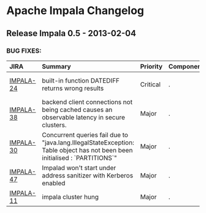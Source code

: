 
<!---
# Licensed to the Apache Software Foundation (ASF) under one
# or more contributor license agreements.  See the NOTICE file
# distributed with this work for additional information
# regarding copyright ownership.  The ASF licenses this file
# to you under the Apache License, Version 2.0 (the
# "License"); you may not use this file except in compliance
# with the License.  You may obtain a copy of the License at
#
#     http://www.apache.org/licenses/LICENSE-2.0
#
# Unless required by applicable law or agreed to in writing, software
# distributed under the License is distributed on an "AS IS" BASIS,
# WITHOUT WARRANTIES OR CONDITIONS OF ANY KIND, either express or implied.
# See the License for the specific language governing permissions and
# limitations under the License.
-->
# Apache Impala Changelog

## Release Impala 0.5 - 2013-02-04



### BUG FIXES:

| JIRA | Summary | Priority | Component | Reporter | Contributor |
|:---- |:---- | :--- |:---- |:---- |:---- |
| [IMPALA-24](https://issues.apache.org/jira/browse/IMPALA-24) | built-in function DATEDIFF returns wrong results |  Critical | . | Greg Rahn | Skye Wanderman-Milne |
| [IMPALA-38](https://issues.apache.org/jira/browse/IMPALA-38) | backend client connections not being cached causes an observable latency in secure clusters. |  Major | . | Ishaan Joshi | Marcel Kornacker |
| [IMPALA-30](https://issues.apache.org/jira/browse/IMPALA-30) | Concurrent queries fail due to "java.lang.IllegalStateException: Table object has not been been initialised : \`PARTITIONS\`" |  Major | . | Marcel Kornacker | Lenni Kuff |
| [IMPALA-47](https://issues.apache.org/jira/browse/IMPALA-47) | Impalad won't start under address sanitizer with Kerberos enabled |  Major | . | Henry Robinson | Henry Robinson |
| [IMPALA-11](https://issues.apache.org/jira/browse/IMPALA-11) | impala cluster hung |  Major | . | yangwei | Henry Robinson |


